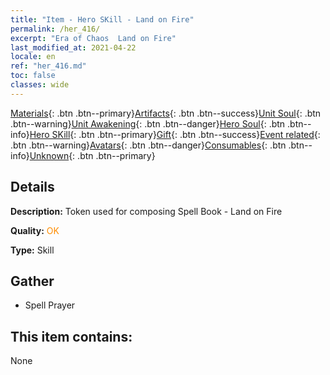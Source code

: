 ```yaml
---
title: "Item - Hero SKill - Land on Fire"
permalink: /her_416/
excerpt: "Era of Chaos  Land on Fire"
last_modified_at: 2021-04-22
locale: en
ref: "her_416.md"
toc: false
classes: wide
---
```

 [Materials](/Items/){: .btn .btn--primary}[Artifacts](/Items/Artifacts/){: .btn .btn--success}[Unit Soul](/Items/UnitSoul/){: .btn .btn--warning}[Unit Awakening](/Items/UnitAwakening/){: .btn .btn--danger}[Hero Soul](/Items/HeroSoul/){: .btn .btn--info}[Hero SKill](/Items/HeroSkill/){: .btn .btn--primary}[Gift](/Items/Gift/){: .btn .btn--success}[Event related](/Items/Events/){: .btn .btn--warning}[Avatars](/Items/Avatars/){: .btn .btn--danger}[Consumables](/Items/Consumables/){: .btn .btn--info}[Unknown](/Items/Unknown/){: .btn .btn--primary}

## Details
 **Description:** Token used for composing Spell Book - Land on Fire

 **Quality:** <span style="color: #FF8C00">OK</span>

 **Type:** Skill

## Gather

*    Spell Prayer 

## This item contains:

  None

